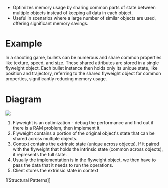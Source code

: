 - Optimizes memory usage by sharing common parts of state between multiple objects instead of keeping all data in each object.
- Useful in scenarios where a large number of similar objects are used, offering significant memory savings.

# Example
In a shooting game, bullets can be numerous and share common properties like texture, speed, and size. These shared attributes are stored in a single flyweight object. Each bullet instance then holds only its unique state, like position and trajectory, referring to the shared flyweight object for common properties, significantly reducing memory usage.

# Diagram
![](https://i.imgur.com/c068WgA.png)
1. Flyweight is an optimization - debug the performance and find out if there is a RAM problem, then implement it.
2. Flyweight contains a portion of the original object's state that can be shared across multiple objects.
3. Context contains the extrinsic state (unique across objects). If it paired with the flyweight that holds the intrinsic state (common across objects), it represents the full state.
4. Usually the implementation is in the flyweight object, we then have to pass the data that it needs to run the operations.
5. Client stores the extrinsic state in context

[[Structural Patterns]]